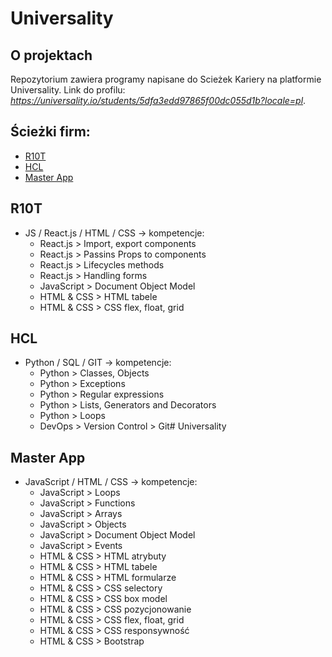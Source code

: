 # Universality

## O projektach
Repozytorium zawiera programy napisane do Scieżek Kariery na platformie Universality.
Link do profilu: *https://universality.io/students/5dfa3edd97865f00dc055d1b?locale=pl*.

## Ścieżki firm:
* [R10T](#r10T)
* [HCL](#hCL)
* [Master App](#master-app)

## R10T
* JS / React.js / HTML / CSS -> kompetencje:
    * React.js > Import, export components
    * React.js > Passins Props to components
    * React.js > Lifecycles methods
    * React.js > Handling forms
    * JavaScript > Document Object Model
    * HTML & CSS > HTML tabele
    * HTML & CSS > CSS flex, float, grid

## HCL
* Python / SQL / GIT -> kompetencje:
    * Python > Classes, Objects
    * Python > Exceptions
    * Python > Regular expressions
    * Python > Lists, Generators and Decorators
    * Python > Loops
    * DevOps > Version Control > Git# Universality

## Master App
* JavaScript / HTML / CSS -> kompetencje:
    * JavaScript > Loops
    * JavaScript > Functions
    * JavaScript > Arrays
    * JavaScript > Objects
    * JavaScript > Document Object Model
    * JavaScript > Events
    * HTML & CSS > HTML atrybuty
    * HTML & CSS > HTML tabele
    * HTML & CSS > HTML formularze
    * HTML & CSS > CSS selectory
    * HTML & CSS > CSS box model
    * HTML & CSS > CSS pozycjonowanie
    * HTML & CSS > CSS flex, float, grid
    * HTML & CSS > CSS responsywność
    * HTML & CSS > Bootstrap

